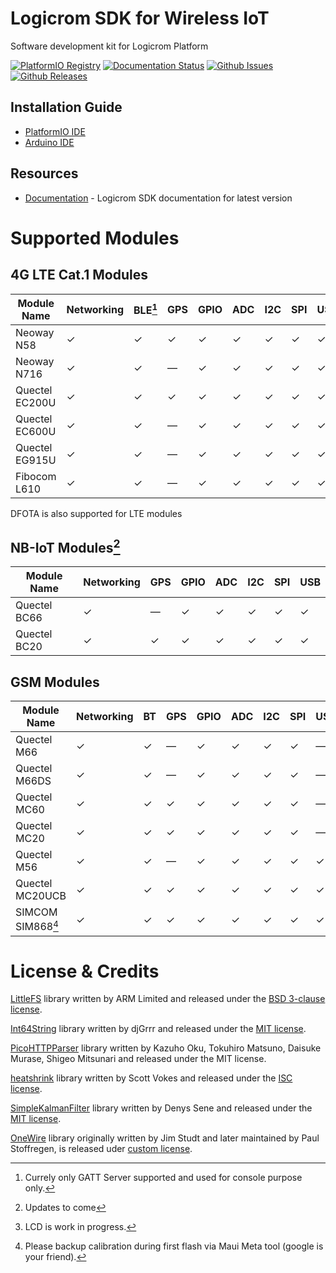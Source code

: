 # Logicrom SDK for Wireless IoT

Software development kit for Logicrom Platform

[![PlatformIO Registry](https://badges.registry.platformio.org/packages/waybyte/tool/framework-logicromsdk.svg)](https://registry.platformio.org/tools/waybyte/framework-logicromsdk)
[![Documentation Status](https://readthedocs.org/projects/logicromsdk/badge/?version=latest)](https://docs.logicrom.com)
[![Github Issues](https://img.shields.io/github/issues/waybyte/logicromsdk.svg)](http://github.com/waybyte/logicromsdk/issues)
[![Github Releases](https://img.shields.io/github/release/waybyte/logicromsdk.svg)](https://github.com/waybyte/logicromsdk/releases)


## Installation Guide
 - [PlatformIO IDE](https://github.com/waybyte/logicromsdk/blob/master/docs/book/quick_start.rst#platformio-ide)
 - [Arduino IDE](https://github.com/waybyte/logicromsdk/blob/master/docs/book/quick_start.rst#arduino-ide)

## Resources

* [Documentation](https://docs.logicrom.com) - Logicrom SDK documentation for latest version

# Supported Modules
## 4G LTE Cat.1 Modules

| Module Name  | Networking | BLE[^1] | GPS | GPIO | ADC | I2C | SPI | USB | LCD | Camera |
|--------------|------------|---------|-----|------|-----|-----|-----|-----|-----|--------|
| Neoway N58  | &check; | &check; | &check; | &check; | &check; | &check; | &check; | &check; | &check; | &cross; |
| Neoway N716 | &check; | &check; | &#8212; | &check; | &check; | &check; | &check; | &check; | &check; | &cross; |
| Quectel EC200U | &check; | &check; | &check; | &check; | &check; | &check; | &check; | &check; | &check; | &cross; |
| Quectel EC600U | &check; | &check; | &#8212; | &check; | &check; | &check; | &check; | &check; | &check; | &cross; |
| Quectel EG915U  | &check; | &check; | &#8212; | &check; | &check; | &check; | &check; | &check; | &check; | &cross; |
| Fibocom L610  | &check; | &check; | &#8212; | &check; | &check; | &check; | &check; | &check; | &check; | &cross; |

DFOTA is also supported for LTE modules

## NB-IoT Modules[^2]

| Module Name  | Networking | GPS | GPIO | ADC | I2C | SPI | USB |
|--------------|------------|-----|------|-----|-----|-----|-----|
| Quectel BC66 | &check; | &#8212; | &check; | &check; | &check; | &check; | &check; |
| Quectel BC20 | &check; | &check; | &check; | &check; | &check; | &check; | &check; |

## GSM Modules

| Module Name  | Networking | BT | GPS | GPIO | ADC | I2C | SPI | USB | LCD[^3] |
|--------------|------------|----|-----|------|-----|-----|-----|-----|---------|
| Quectel M66  | &check; | &check; | &#8212; | &check; | &check; | &check; | &check; | &#8212; | &cross; |
| Quectel M66DS| &check; | &check; | &#8212; | &check; | &check; | &check; | &check; | &#8212; | &cross; |
| Quectel MC60 | &check; | &check; | &check; | &check; | &check; | &check; | &check; | &#8212; | &cross; |
| Quectel MC20 | &check; | &check; | &check; | &check; | &check; | &check; | &check; | &#8212; | &cross; |
| Quectel M56| &check; | &check; | &#8212; | &check; | &check; | &check; | &check; | &check; | &cross; |
| Quectel MC20UCB| &check; | &check; | &check; | &check; | &check; | &check; | &check; | &check; | &cross; |
| SIMCOM SIM868[^4]| &check; | &check; | &check; | &check; | &check; | &check; | &check; | &check; | &cross; |


[^1]: Currely only GATT Server supported and used for console purpose only.

[^2]: Updates to come

[^3]: LCD is work in progress.

[^4]: Please backup calibration during first flash via Maui Meta tool (google is your friend).


# License & Credits

[LittleFS](https://github.com/ARMmbed/littlefs) library written by ARM Limited and released under the [BSD 3-clause license](https://github.com/ARMmbed/littlefs/blob/master/LICENSE.md).

[Int64String](https://github.com/djGrrr/Int64String) library written by djGrrr and released under the [MIT     license](https://github.com/djGrrr/Int64String/blob/master/LICENSE).

[PicoHTTPParser](https://github.com/h2o/picohttpparser) library written by Kazuho Oku, Tokuhiro Matsuno, Daisuke Murase, Shigeo Mitsunari and released under the MIT license.

[heatshrink](https://github.com/atomicobject/heatshrink) library written by Scott Vokes and released under the [ISC license](https://github.com/atomicobject/heatshrink/blob/master/LICENSE).

[SimpleKalmanFilter](https://github.com/denyssene/SimpleKalmanFilter) library written by Denys Sene and released under the [MIT license](https://github.com/denyssene/SimpleKalmanFilter/blob/master/LICENSE).

[OneWire](https://github.com/PaulStoffregen/OneWire) library originally written by Jim Studt and later maintained by Paul Stoffregen, is released uder [custom license](https://github.com/PaulStoffregen/OneWire/blob/master/OneWire.cpp).
